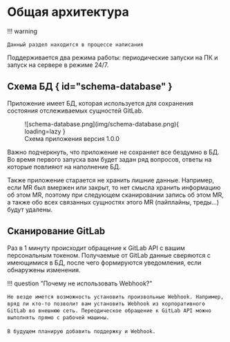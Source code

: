 # Общая архитектура

!!! warning

    Данный раздел находится в процессе написания

Поддерживается два режима работы: периодические запуски на ПК и запуск на сервере в режиме 24/7.

## Схема БД { id="schema-database" }

Приложение имеет БД, которая используется для сохранения состояния отслеживаемых сущностей GitLab.

<figure markdown>
  ![schema-database.png](img/schema-database.png){ loading=lazy }
  <figcaption>Схема приложения версия 1.0.0</figcaption>
</figure>

Важно подчеркнуть, что приложение не сохраняет все бездумно в БД. Во время первого запуска вам будет задан ряд вопросов, ответы на которые повлияют на наполнение БД.

Также приложение старается не хранить лишние данные. Например, если MR был вмержен или закрыт, то нет смысла хранить информацию об этом MR, поэтому при следующем сканировании запись об этом MR, а также обо всех связанных сущностях этого MR (пайплайны, треды...) будут удалены.

## Сканирование GitLab
Раз в 1 минуту происходит обращение к GitLab API с вашим персональным токеном. Получаемые от GitLab данные сверяются с имеющимися в БД, после чего формируются уведомления, если обнаружены изменения.

!!! question "Почему не использовать Webhook?"

    Не везде имется возможность установить произвольные Webhook. Например, вряд ли кто-то позволит вам установить Webhook из корпоративного GitLab во внешнюю сеть. Переодическое обращение к GitLab API можно выполнять прямо с рабочей машины.

    В будущем планирую добавить поддержку и Webhook.
